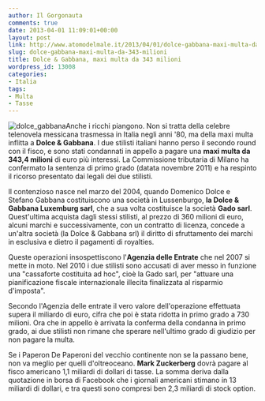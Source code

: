 ```yaml
---
author: Il Gorgonauta
comments: true
date: 2013-04-01 11:09:01+00:00
layout: post
link: http://www.atomodelmale.it/2013/04/01/dolce-gabbana-maxi-multa-da-343-milioni/
slug: dolce-gabbana-maxi-multa-da-343-milioni
title: Dolce & Gabbana, maxi multa da 343 milioni
wordpress_id: 13008
categories:
- Italia
tags:
- Multa
- Tasse
---
```


![dolce_gabbana](http://www.atomodelmale.it/wp-content/uploads/2013/04/dolce_gabbana-300x245.jpg)Anche i ricchi piangono. Non si tratta della celebre telenovela messicana trasmessa in Italia negli anni '80, ma della maxi multa inflitta a **Dolce & Gabbana**. I due stilisti italiani hanno perso il secondo round con il fisco, e sono stati condannati in appello a pagare una **maxi multa da 343,4 milioni** di euro più interessi. La Commissione tributaria di Milano ha confermato la sentenza di primo grado (datata novembre 2011) e ha respinto il ricorso presentato dai legali dei due stilisti.

Il contenzioso nasce nel marzo del 2004, quando Domenico Dolce e Stefano Gabbana costituiscono una società in Lussenburgo, **la Dolce & Gabbana Luxemburg sarl**, che a sua volta costituisce la società **Gado sarl**. Quest'ultima acquista dagli stessi stilisti, al prezzo di 360 milioni di euro, alcuni marchi e successivamente, con un contratto di licenza, concede a un'altra società (la Dolce & Gabbana srl) il diritto di sfruttamento dei marchi in esclusiva e dietro il pagamenti di royalties.

Queste operazioni insospettiscono l'**Agenzia delle Entrate** che nel 2007 si mette in moto. Nel 2010 i due stilisti sono accusati di aver messo in funzione una "cassaforte costituita ad hoc", cioè la Gado sarl, per "attuare una pianificazione fiscale internazionale illecita finalizzata al risparmio d'imposta".


Secondo l'Agenzia delle entrate il vero valore dell'operazione effettuata supera il miliardo di euro, cifra che poi è stata ridotta in primo grado a 730 milioni. Ora che in appello è arrivata la conferma della condanna in primo grado, ai due stilisti non rimane che sperare nell'ultimo grado di giudizio per non pagare la multa.

Se i Paperon De Paperoni del vecchio continente non se la passano bene, non va meglio per quelli d'oltreoceano. **Mark Zuckerberg** dovrà pagare al fisco americano 1,1 miliardi di dollari di tasse. La somma deriva dalla quotazione in borsa di Facebook che i giornali americani stimano in 13 miliardi di dollari, e tra questi sono compresi ben 2,3 miliardi di stock option.
